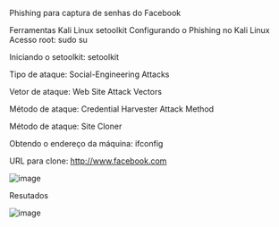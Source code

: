Phishing para captura de senhas do Facebook

Ferramentas
Kali Linux
setoolkit
Configurando o Phishing no Kali Linux
Acesso root: sudo su

Iniciando o setoolkit: setoolkit

Tipo de ataque: Social-Engineering Attacks

Vetor de ataque: Web Site Attack Vectors

Método de ataque: Credential Harvester Attack Method 

Método de ataque: Site Cloner

Obtendo o endereço da máquina: ifconfig

URL para clone: http://www.facebook.com

![image](https://github.com/RODRIGOTIDEV/cibersecurity-desafio-phishing-DIO/assets/47644147/b2369b10-7bc0-46a5-8835-c339befcd056)

Resutados

![image](https://github.com/RODRIGOTIDEV/cibersecurity-desafio-phishing-DIO/assets/47644147/63b59325-12b5-4306-b71b-a9d98347c72a)

